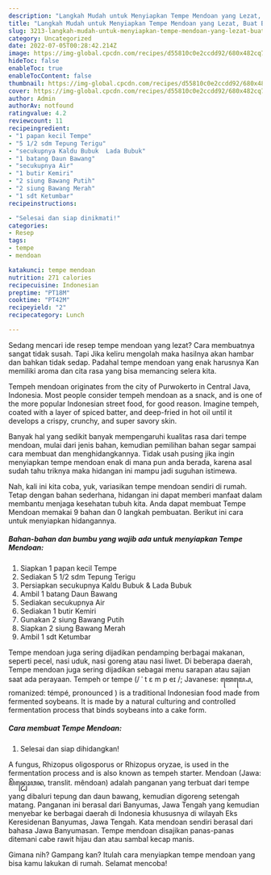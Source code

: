 ```yaml
---
description: "Langkah Mudah untuk Menyiapkan Tempe Mendoan yang Lezat, Buat Buka Puasa Lezat Sekali"
title: "Langkah Mudah untuk Menyiapkan Tempe Mendoan yang Lezat, Buat Buka Puasa Lezat Sekali"
slug: 3213-langkah-mudah-untuk-menyiapkan-tempe-mendoan-yang-lezat-buat-buka-puasa-lezat-sekali
category: Uncategorized
date: 2022-07-05T00:28:42.214Z
image: https://img-global.cpcdn.com/recipes/d55810c0e2ccdd92/680x482cq70/tempe-mendoan-foto-resep-utama.jpg
hideToc: false
enableToc: true
enableTocContent: false
thumbnail: https://img-global.cpcdn.com/recipes/d55810c0e2ccdd92/680x482cq70/tempe-mendoan-foto-resep-utama.jpg
cover: https://img-global.cpcdn.com/recipes/d55810c0e2ccdd92/680x482cq70/tempe-mendoan-foto-resep-utama.jpg
author: Admin
authorAv: notfound
ratingvalue: 4.2
reviewcount: 11
recipeingredient:
- "1 papan kecil Tempe"
- "5 1/2 sdm Tepung Terigu"
- "secukupnya Kaldu Bubuk  Lada Bubuk"
- "1 batang Daun Bawang"
- "secukupnya Air"
- "1 butir Kemiri"
- "2 siung Bawang Putih"
- "2 siung Bawang Merah"
- "1 sdt Ketumbar"
recipeinstructions:

- "Selesai dan siap dinikmati!"
categories:
- Resep
tags:
- tempe
- mendoan

katakunci: tempe mendoan 
nutrition: 271 calories
recipecuisine: Indonesian
preptime: "PT18M"
cooktime: "PT42M"
recipeyield: "2"
recipecategory: Lunch

---
```



Sedang mencari ide resep tempe mendoan yang lezat? Cara membuatnya sangat tidak susah. Tapi Jika keliru mengolah maka hasilnya akan hambar dan bahkan tidak sedap. Padahal tempe mendoan yang enak harusnya Kan memiliki aroma dan cita rasa yang bisa memancing selera kita.


Tempeh mendoan originates from the city of Purwokerto in Central Java, Indonesia. Most people consider tempeh mendoan as a snack, and is one of the more popular Indonesian street food, for good reason. Imagine tempeh, coated with a layer of spiced batter, and deep-fried in hot oil until it develops a crispy, crunchy, and super savory skin.

Banyak hal yang sedikit banyak mempengaruhi kualitas rasa dari tempe mendoan, mulai dari jenis bahan, kemudian pemilihan bahan segar sampai cara membuat dan menghidangkannya. Tidak usah pusing jika ingin menyiapkan tempe mendoan enak di mana pun anda berada, karena asal sudah tahu triknya maka hidangan ini mampu jadi suguhan istimewa.


Nah, kali ini kita coba, yuk, variasikan tempe mendoan sendiri di rumah. Tetap dengan bahan sederhana, hidangan ini dapat memberi manfaat dalam membantu menjaga kesehatan tubuh kita. Anda dapat membuat Tempe Mendoan memakai 9 bahan dan 0 langkah pembuatan. Berikut ini cara untuk menyiapkan hidangannya.

<!--inarticleads1-->

##### Bahan-bahan dan bumbu yang wajib ada untuk menyiapkan Tempe Mendoan:

1. Siapkan 1 papan kecil Tempe
1. Sediakan 5 1/2 sdm Tepung Terigu
1. Persiapkan secukupnya Kaldu Bubuk &amp; Lada Bubuk
1. Ambil 1 batang Daun Bawang
1. Sediakan secukupnya Air
1. Sediakan 1 butir Kemiri
1. Gunakan 2 siung Bawang Putih
1. Siapkan 2 siung Bawang Merah
1. Ambil 1 sdt Ketumbar


Tempe mendoan juga sering dijadikan pendamping berbagai makanan, seperti pecel, nasi uduk, nasi goreng atau nasi liwet. Di beberapa daerah, Tempe mendoan juga sering dijadikan sebagai menu sarapan atau sajian saat ada perayaan. Tempeh or tempe (/ ˈ t ɛ m p eɪ /; Javanese: ꦠꦺꦩ꧀ꦥꦺ, romanized: témpé, pronounced ) is a traditional Indonesian food made from fermented soybeans. It is made by a natural culturing and controlled fermentation process that binds soybeans into a cake form. 

<!--inarticleads2-->

##### Cara membuat Tempe Mendoan:


1. Selesai dan siap dihidangkan!

A fungus, Rhizopus oligosporus or Rhizopus oryzae, is used in the fermentation process and is also known as tempeh starter. Mendoan (Jawa: ꦩꦼꦤ꧀ꦝꦺꦴꦮꦤ, translit. mêndoan) adalah panganan yang terbuat dari tempe yang dibaluri tepung dan daun bawang, kemudian digoreng setengah matang. Panganan ini berasal dari Banyumas, Jawa Tengah yang kemudian menyebar ke berbagai daerah di Indonesia khususnya di wilayah Eks Keresidenan Banyumas, Jawa Tengah. Kata mendoan sendiri berasal dari bahasa Jawa Banyumasan. Tempe mendoan disajikan panas-panas ditemani cabe rawit hijau dan atau sambal kecap manis. 

Gimana nih? Gampang kan? Itulah cara menyiapkan tempe mendoan yang bisa kamu lakukan di rumah. Selamat mencoba!
